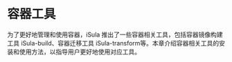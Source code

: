 # 容器工具

为了更好地管理和使用容器，iSula 推出了一些容器相关工具，包括容器镜像构建工具 iSula-build、容器迁移工具 iSula-transform等。本章介绍容器相关工具的安装和使用方法，以指导用户更好地使用对应工具。
